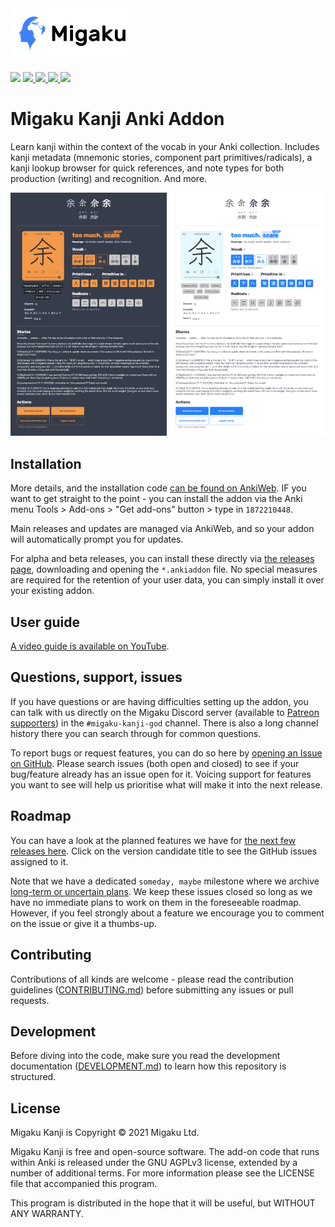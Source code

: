 <img src=".github/_migaku-logo-with-text.png" alt="Migaku Logo" width="200px"/>

<p>
    <a title="Rate on AnkiWeb" href="https://ankiweb.net/shared/info/1872210448"><img src="https://glutanimate.com/logos/ankiweb-rate.svg"></a>
    <a title="Support Migaku on Patreon" href="https://www.patreon.com/Migaku">
        <img src="https://img.shields.io/badge/patreon-support-orange.svg">
    </a>
    <a title="Subscribe to Immerse with Migaku" href="https://www.youtube.com/channel/UCQFe3x4WAgm7joN5daMm5Ew">
        <img src="https://img.shields.io/badge/YouTube-Immerse%20with%20Migaku-red">
    </a>
    <a title="Follow Migaku on Twitter" href="https://twitter.com/MigakuOfficial">
        <img src="https://img.shields.io/badge/Twitter-Immerse%20with%20Migaku-blue">
    </a>
    <a title="License: GNU AGPLv3" href="https://github.com/migaku-official/Migaku-Japanese-Addon/blob/master/LICENSE"><img  src="https://img.shields.io/badge/license-GNU AGPLv3-green.svg"></a>
</p>

# Migaku Kanji Anki Addon

Learn kanji within the context of the vocab in your Anki collection. Includes kanji metadata (mnemonic stories, component part primitives/radicals), a kanji lookup browser for quick references, and note types for both production (writing) and recognition. And more.

<p>
<img src=".github/_recognition-back-dark.png" alt="Recognition note type (back, dark mode)" width="250px"/>
<img src=".github/_recognition-back-light.png" alt="Recognition note type (back, light mode)" width="250px"/>
</p>

## Installation

More details, and the installation code [can be found on AnkiWeb](https://ankiweb.net/shared/info/1872210448). IF you want to get straight to the point - you can install the addon via the Anki menu Tools > Add-ons > "Get add-ons" button > type in `1872210448`.

Main releases and updates are managed via AnkiWeb, and so your addon will automatically prompt you for updates.

For alpha and beta releases, you can install these directly via [the releases page](https://github.com/migaku-official/Migaku-Kanji-Addon/releases), downloading and opening the `*.ankiaddon` file. No special measures are required for the retention of your user data, you can simply install it over your existing addon.

## User guide

[A video guide is available on YouTube](https://www.youtube.com/watch?v=y9bmWLvUBQo).

## Questions, support, issues

If you have questions or are having difficulties setting up the addon, you can talk with us directly on the Migaku Discord server (available to [Patreon supporters](https://www.patreon.com/Migaku/)) in the `#migaku-kanji-god` channel. There is also a long channel history there you can search through for common questions.

To report bugs or request features, you can do so here by [opening an Issue on GitHub](https://github.com/migaku-official/Migaku-Kanji-Addon/issues). Please search issues (both open and closed) to see if your bug/feature already has an issue open for it. Voicing support for features you want to see will help us prioritise what will make it into the next release.

## Roadmap

You can have a look at the planned features we have for [the next few releases here](https://github.com/migaku-official/Migaku-Kanji-Addon/milestones). Click on the version candidate title to see the GitHub issues assigned to it.

Note that we have a dedicated `someday, maybe` milestone where we archive [long-term or uncertain plans](https://github.com/migaku-official/Migaku-Kanji-Addon/milestone/6?closed=1). We keep these issues closed so long as we have no immediate plans to work on them in the foreseeable roadmap. However, if you feel strongly about a feature we encourage you to comment on the issue or give it a thumbs-up.

## Contributing

Contributions of all kinds are welcome - please read the contribution guidelines ([CONTRIBUTING.md](.github/CONTRIBUTING.md)) before submitting any issues or pull requests.

## Development

Before diving into the code, make sure you read the development documentation ([DEVELOPMENT.md](.github/DEVELOPMENT.md)) to learn how this repository is structured.

## License

Migaku Kanji is Copyright © 2021 Migaku Ltd.

Migaku Kanji is free and open-source software. The add-on code that runs within Anki is released under the GNU AGPLv3 license, extended by a number of additional terms. For more information please see the LICENSE file that accompanied this program.

This program is distributed in the hope that it will be useful, but WITHOUT ANY WARRANTY.